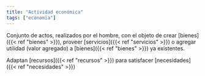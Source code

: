 ```yaml
---
title: "Actividad económica"
tags: ["economia"]
---
```

Conjunto de actos, realizados por el hombre, con el objeto de crear [bienes]({{< ref "bienes" >}}), proveer [servicios]({{< ref "servicios" >}}) o agregar utilidad (valor agregado) a [bienes]({{< ref "bienes" >}}) ya existentes.

Adaptan [recursos]({{< ref "recursos" >}}) para satisfacer [necesidades]({{< ref "necesidades" >}})